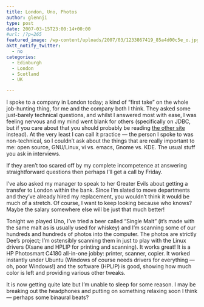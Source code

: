 ```yaml
---
title: London, Uno, Photos
author: glennji
type: post
date: 2007-03-15T23:00:14+00:00
#url: /?p=265
featured_image: /wp-content/uploads/2007/03/1233867419_85a4d00c5e_o.jpg
aktt_notify_twitter:
  - no
categories:
  - Edinburgh
  - London
  - Scotland
  - UK

---
```

I spoke to a company in London today; a kind of &#8220;first take&#8221; on the whole job-hunting thing, for me and the company both I think. They asked some just-barely technical questions, and whilst I answered most with ease, I was feeling nervous and my mind went blank for others (specifically on JDBC, but if you care about that you should probably be reading [the other site][1] instead). At the very least I can call it practice &#8212; the person I spoke to was non-technical, so I couldn&#8217;t ask about the things that are really important to me: open source, GNU/Linux, vi vs. emacs, Gnome vs. KDE. The usual stuff you ask in interviews.
  
If they aren&#8217;t too scared off by my complete incompetence at answering straightforward questions then perhaps I&#8217;ll get a call by Friday.
  
I&#8217;ve also asked my manager to speak to her Greater Evils about getting a transfer to London within the bank. Since I&#8217;m slated to move departments and they&#8217;ve already hired my replacement, you wouldn&#8217;t think it would be much of a stretch. Of course, I want to keep looking because who knows? Maybe the salary somewhere else will be just that much better!
  
Tonight we played Uno, I&#8217;ve tried a beer called &#8220;Single Malt&#8221; (it&#8217;s made with the same malt as is usually used for whiskey) and I&#8217;m scanning some of our hundreds and hundreds of photos into the computer. The photos are strictly Dee&#8217;s project; I&#8217;m ostensibly scanning them in just to play with the Linux drivers (Xsane and HPLIP for printing and scanning). It works great! It is a HP Photosmart C4180 all-in-one jobby: printer, scanner, copier. It worked instantly under Ubuntu (Windows of course needs drivers for everything &#8212; oh, poor Windows!) and the software (HPLIP) is good, showing how much color is left and providing various other tweaks.
  
It is now getting quite late but I&#8217;m unable to sleep for some reason. I may be breaking out the headphones and putting on something relaxing soon I think &#8212; perhaps some binaural beats?

 [1]: http://glennji.com/ "link"
